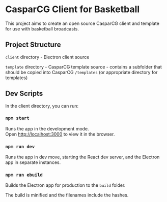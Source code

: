 # CasparCG Client for Basketball

This project aims to create an open source CasparCG client and template for use with basketball broadcasts.


## Project Structure

`client` directory - Electron client source

`template` directory - CasparCG template source - contains a subfolder that should be copied into CasparCG `/templates` (or appropriate directory for templates)


## Dev Scripts

In the client directory, you can run:

### `npm start`

Runs the app in the development mode.\
Open [http://localhost:3000](http://localhost:3000) to view it in the browser.


### `npm run dev`

Runs the app in dev move, starting the React dev server, and the Electron app in separate instances.


### `npm run ebuild`

Builds the Electron app for production to the `build` folder.

The build is minified and the filenames include the hashes.



